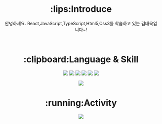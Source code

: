 <div align="center">

<h1>:lips:<b>Introduce</b></h1>
  <p>안녕하세요. React,JavaScript,TypeScript,Html5,Css3를 학습하고 있는 김태욱입니다~!</p>
  <br/>


<h1>:clipboard:<b>Language & Skill</b></h1>

<img src="https://img.shields.io/badge/JavaScript-F7DF1E?style=flat&logo=JavaScript&logoColor=white"></img>
<img src="https://img.shields.io/badge/React-61DAFB?style=flat&logo=React&logoColor=white"></img>
<img src="https://img.shields.io/badge/Sass-CC6699?style=flat&logo=Sass&logoColor=white"></img>
<img src="https://img.shields.io/badge/styled-components-DB7093?style=flat&logo=styled-components&logoColor=white"></img>
<img src="https://img.shields.io/badge/CSS3-1572B6?style=flat&logo=CSS3&logoColor=white"></img>
<img src="https://img.shields.io/badge/HTML5-E34F26?style=flat&logo=HTML5&logoColor=white"></img>
  
<img src="https://github-readme-stats.vercel.app/api/top-langs/?username=taewok&layout=compact"/>

<h1>:running:<b>Activity</b></h1>

<img src="https://github-readme-stats.vercel.app/api?username=taewok&show_icons=true&theme=radical"/>
  
</div>
  

